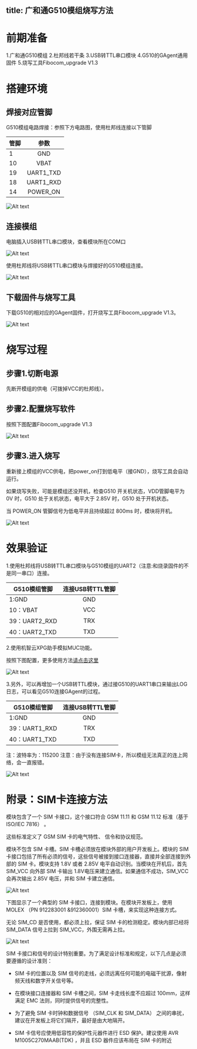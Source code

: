 title: 广和通G510模组烧写方法
-------

# 前期准备
1.广和通G510模组
2.杜邦线若干条
3.USB转TTL串口模块
4.G510的GAgent通用固件
5.烧写工具Fibocom_upgrade V1.3


# 搭建环境

## 焊接对应管脚
G510模组电路焊接：参照下方电路图，使用杜邦线连接以下管脚

| 管脚         |  参数     |
| ------------- |:-------------:|
| 1      |  GND |
| 10     |  VBAT      |
| 19    | UART1_TXD     |
| 18    | UART1_RXD     |
| 14   | POWER_ON     |

![Alt text](/assets/zh-cn/deviceDev/debug/G510/1482753663131.png)

## 连接模组

电脑插入USB转TTL串口模块，查看模块所在COM口

![Alt text](/assets/zh-cn/deviceDev/debug/G510/1482753675007.png)


使用杜邦线将USB转TTL串口模块与焊接好的G510模组连接。

![Alt text](/assets/zh-cn/deviceDev/debug/G510/1482753870813.png)

## 下载固件与烧写工具

下载G510的相对应的GAgent固件，打开烧写工具Fibocom_upgrade V1.3。

![Alt text](/assets/zh-cn/deviceDev/debug/G510/1482753911061.png)

# 烧写过程

## 步骤1.切断电源

先断开模组的供电（可拨掉VCC的杜邦线）。

## 步骤2.配置烧写软件

按照下图配置Fibocom_upgrade V1.3

![Alt text](/assets/zh-cn/deviceDev/debug/G510/1482753930052.png)

## 步骤3.进入烧写

重新接上模组的VCC供电，把power_on打到低电平（接GND），烧写工具会自动运行。

如果烧写失败，可能是模组还没开机，检查G510 开关机状态，VDD管脚电平为 0V 时，G510 处于关机状态，电平大于 2.85V 时，G510 处于开机状态。

当 POWER_ON 管脚信号为低电平并且持续超过 800ms 时，模块将开机。

![Alt text](/assets/zh-cn/deviceDev/debug/G510/1482753947372.png)

# 效果验证
1.使用杜邦线将USB转TTL串口模块与G510模组的UART2（注意:和烧录固件的不是同一串口）连接。

| G510模组管脚 | 连接USB转TTL管脚    |
| ------------- |:-------------:|
| 1:GND      |  GND |
| 10：VBAT     |  VCC      |
| 39：UART2_RXD	  | TRX      |
|40：UART2_TXD| TXD|

2.使用机智云XPG助手模拟MUC功能。

按照下图配置，更多使用方法[请点击这里](http://docs.gizwits.com/zh-cn/deviceDev/%E4%B8%B2%E5%8F%A3%E5%B7%A5%E5%85%B7%E4%BD%BF%E7%94%A8%E6%96%87%E6%A1%A3.html)

![Alt text](/assets/zh-cn/deviceDev/debug/G510/1482812677989.png)

3.另外，可以再增加一个USB转TTL模块，通过接G510的UART1串口来输出LOG日志，可以看见G510连接GAgent的过程。

| G510模组管脚|连接USB转TTL管脚 |
| ------------- |:-------------:|
| 1:GND      |  GND |
| 39：UART1_RXD     |  TRX      |
| 40：UART1_TXD     | TXD     |
注：波特率为：115200
注意：由于没有连接SIM卡，所以模组无法真正的连上网络，会一直报错。

![Alt text](/assets/zh-cn/deviceDev/debug/G510/1482754299767.png)


#  附录：SIM卡连接方法
模块包含了一个 SIM 卡接口，这个接口符合 GSM 11.11 和 GSM 11.12 标准（基于 ISO/IEC 7816） 。

这些标准定义了 GSM SIM 卡的电气特性、 信令和协议规范。

模块不包含 SIM 卡槽。SIM 卡槽必须放在模块外部的用户开发板上。模块的 SIM 卡接口包括了所有必须的信号，这些信号被接到接口连接器，直接并全部连接到外部的 SIM 卡。模块支持 1.8V 或者 2.85V 电平自动识别。当模块在开机后，首先 SIM_VCC 向外部 SIM 卡输出 1.8V电压来建立通信。如果通信不成功，SIM_VCC 会再次输出 2.85V 电压，并和 SIM 卡建立通信。

![Alt text](/assets/zh-cn/deviceDev/debug/G510/1482754308693.png)


下图显示了一个典型的 SIM 卡接口，连接到模块。在模块开发板上，使用 MOLEX （PN 912283001 &912360001）SIM 卡槽，来实现这种连接方式。

无论 SIM_CD 是否使用，都必须上拉，保证 SIM 卡的检测稳定。模块内部已经将 SIM_DATA 信号上拉到 SIM_VCC，外围无需再上拉。

![Alt text](/assets/zh-cn/deviceDev/debug/G510/1482754330995.png)


SIM 卡接口和信号的设计特别重要。为了满足设计标准和规定，以下几点是必须要遵循的设计准则：


+ SIM 卡的位置以及 SIM 信号的走线，必须远离任何可能的电磁干扰源，像射频天线和数字开关信号等。

+ 在模块接口连接器和 SIM 卡槽之间，SIM 卡走线长度不应超过 100mm，这样满足 EMC 法则，同时提供信号的完整性。

+ 为了避免 SIM 卡时钟和数据信号 （SIM_CLK 和 SIM_DATA） 之间的串扰，建议在开发板上将它们隔开，最好是由大地隔开。

+ SIM 卡信号应使用低容性的保护性元器件进行 ESD 保护。建议使用 AVR M1005C270MAAB(TDK) ，并且 ESD 器件应该布局在 SIM 卡的附近
